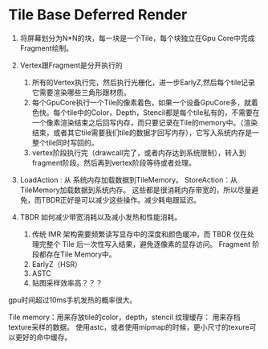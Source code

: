 # Tile Base Deferred Render

1. 将屏幕划分为N*N的块，每一块是一个Tile，每个块独立在Gpu Core中完成Fragment绘制。
2. Vertex跟Fragment是分开执行的
    1. 所有的Vertex执行完，然后执行光栅化，进一步EarlyZ,然后每个tile记录它需要渲染哪些三角形跟材质。
    2. 每个GpuCore执行一个Tile的像素着色，如果一个设备GpuCore多，就着色快。每个tile中的Color，Depth，Stencil都是每个tile私有的，不需要在一个像素渲染结束之后回写内存，而只要记录在Tile的memory中。（渲染结束，或者其它tile需要我们tile的数据才回写内存），它写入系统内存是一整个tile同时写回的。
    3. vertex阶段执行完（drawcall完了，或者内存达到系统限制），转入到fragment阶段。然后再到vertex阶段等待或者处理。

4. LoadAction : 从 系统内存加载数据到TileMemory。
   StoreAction：从 TileMemory加载数据到系统内存。
这些都是很消耗内存带宽的，所以尽量避免，而TBDR正好是可以减少这些操作。减少耗电跟延迟。

5. TBDR 如何减少带宽消耗以及减小发热和性能消耗。
    1. 传统 IMR 架构需要频繁读写显存中的深度和颜色缓冲，而 TBDR 仅在处理完整个 Tile 后一次性写入结果，避免逐像素的显存访问。 Fragment 阶段都存在Tile Memory中。
    2. EarlyZ（HSR）
    3. ASTC
    4. 贴图采样效率高？？？

gpu时间超过10ms手机发热的概率很大。

Tile memory：用来存放tile的color，depth，stencil
纹理缓存： 用来存档texture采样的数据。 使用astc，或者使用mipmap的时候，更小尺寸的texure可以更好的命中缓存。